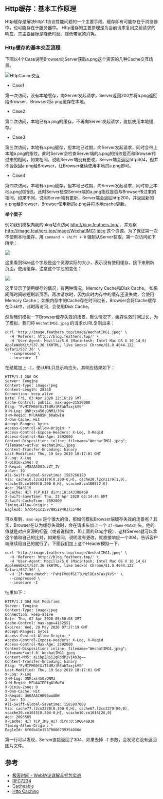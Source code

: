 ## Http缓存：基本工作原理

Http缓存是解决http1.1协议性能问题的一个主要手段。缓存即有可能存在于浏览器中，也可能存在于服务器中。
Http缓存的主要原理是为当前请求复用之前请求的响应，其主要目标是降低时延、降低带宽的消耗。

### Http缓存的基本交互流程

下图以4个Case说明Browser向Server获取a.png这个资源的几种Cache交互场景。

![HttpCache交互](http://image.feathers.top/image/HttpCache原理.png)

* Case1

第一次访问，没有本地缓存，向Server发起请求，Server返回200并将a.png返回给Browser，Browser将a.png缓存在本地。

* Case2

第二次访问，本地已有a.png的缓存，不再向Server发起请求，直接使用本地缓存。

* Case3

第三次访问，本地有a.png缓存，但本地已过期，向Server发起请求，同时会带上本地a.png的指纹。此时Server会检查Server端的a.png的指纹是否和Browser传过来的相同，如果相同，说明Server端没有更改，Server端会返回http304，但并不会返回a.png给Browser，让Browser继续使用本地的a.png即可。

* Case4

第四次访问，本地有a.png缓存，但本地已过期，向Server发起请求，同时带上本地a.png的指纹。此时Server检查Server端的a.png指纹是否与Browser传过来的相同，如果不同，说明Server端有更新，Server端会返回http200，并返回新的a.png给Browser，Browser使用新的a.png并将本地cache更新。


**举个栗子**

例如我们模拟向我的blog站点访问 http://blog.feathers.top/ ，并观察 http://image.feathers.top/image/WechatIMG1.jpeg 这个资源，为了保证第一次不使用本地缓存，用 `command + shift + R` 强制从Server获取。第一次访问如下所示：

![](http://image.feathers.top/image/HttpCache2.png)

这里看到Size这个字段是这个资源实际的大小，表示没有使用缓存，接下来刷新页面，使用缓存，注意这个字段的变化：

![](http://image.feathers.top/image/HttpCache3.png)

这里显示了使用缓存的情况，有两种情况，Memory Cache和Disk Cache。
如果间隔时间较短刷新页面，再次请求时，因为此时内存中的缓存还没失效，会使用Memory Cache；
如果内存中的Cache存在时间过长，Browser会将Cache缓存在Disk中，此时再访问，会使用Disk Cache。

然后我们模拟一下Browser缓存失效的场景。默认情况下，缓存失效时间过长，为了模拟，我们将 `WechatIMG1.jpeg` 的请求cURL复制出来：

```text
curl 'http://image.feathers.top/image/WechatIMG1.jpeg' \
  -H 'Referer: http://blog.feathers.top/' \
  -H 'User-Agent: Mozilla/5.0 (Macintosh; Intel Mac OS X 10_14_6) AppleWebKit/537.36 (KHTML, like Gecko) Chrome/81.0.4044.122 Safari/537.36' \
  --compressed \
  --insecure -I
``` 

在结尾加上 `-I`，使cURL只显示响应头。其响应结果如下：

```text
HTTP/1.1 200 OK
Server: Tengine
Content-Type: image/jpeg
Content-Length: 28340
Connection: keep-alive
Date: Fri, 03 Apr 2020 22:16:19 GMT
Cache-Control: public, max-age=31536000
Etag: "FvMIFM00fGiTlUMzlREabTaxjkVS"
X-M-Log: QNM:xs450;QNM3/304
X-M-Reqid: MFUAAO5R_b0abwIW
X-Qnm-Cache: Hit
Accept-Ranges: bytes
Access-Control-Allow-Origin: *
Access-Control-Expose-Headers: X-Log, X-Reqid
Access-Control-Max-Age: 2592000
Content-Disposition: inline; filename="WechatIMG1.jpeg"; filename*=utf-8''WechatIMG1.jpeg
Content-Transfer-Encoding: binary
Last-Modified: Thu, 19 Sep 2019 10:17:01 GMT
X-Log: X-Log
X-Qiniu-Zone: 0
X-Reqid: oM8AAADUIuzZT_IV
X-Svr: IO
Ali-Swift-Global-Savetime: 1583266120
Via: cache10.l2cn2179[0,200-0,H], cache20.l2cn2179[1,0], vcache15.cn1005[0,200-0,H], vcache8.cn1005[2,0]
Age: 1943115
X-Cache: HIT TCP_HIT dirn:10:343300469
X-Swift-SaveTime: Thu, 23 Apr 2020 03:14:44 GMT
X-Swift-CacheTime: 2592000
Timing-Allow-Origin: *
EagleId: b7cb451c15878952940375540e
```

可以看到，`max-age` 是个很大的值，那如何模拟Browser端缓存失效的场景呢？其实，Browser在认为缓存失效时，会在请求头加上一个 `If-None-Match` 头，他的值就是对应资源的标签（或者说指纹，即上面的Etag字段），这样Server就可以拿这个值和自己的比对，如果相同，说明没有更改，就直接响应一个304，告诉客户端继续用自己的就行了。下面我们加上这个Header模拟一下。

```text
curl 'http://image.feathers.top/image/WechatIMG1.jpeg' \
  -H 'Referer: http://blog.feathers.top/' \
  -H 'User-Agent: Mozilla/5.0 (Macintosh; Intel Mac OS X 10_14_6) AppleWebKit/537.36 (KHTML, like Gecko) Chrome/81.0.4044.122 Safari/537.36' \
  -H 'If-None-Match: "FvMIFM00fGiTlUMzlREabTaxjkVS"' \
  --compressed \
  --insecure -I
```

结果如下：

```text
HTTP/1.1 304 Not Modified
Server: Tengine
Content-Type: image/jpeg
Connection: keep-alive
Date: Thu, 02 Apr 2020 05:58:08 GMT
Cache-Control: max-age=4152551
Expires: Wed, 20 May 2020 07:27:19 GMT
Accept-Ranges: bytes
Access-Control-Allow-Origin: *
Access-Control-Expose-Headers: X-Log, X-Reqid
Access-Control-Max-Age: 2592000
Content-Disposition: inline; filename="WechatIMG1.jpeg"; filename*=utf-8''WechatIMG1.jpeg
Content-Md5: aLibpZRSi2qRbdP2VjAb3g==
Content-Transfer-Encoding: binary
Etag: "FvMIFM00fGiTlUMzlREabTaxjkVS"
Last-Modified: Thu, 19 Sep 2019 10:17:01 GMT
X-Log: X-Log
X-M-Log: QNM:xs450;QNM3
X-M-Reqid: MFUAAIEPfg8l6wEW
X-Qiniu-Zone: 0
X-Qnm-Cache: Hit
X-Reqid: dA0AAACHK96wuAEW
X-Svr: IO
Ali-Swift-Global-Savetime: 1585807088
Via: cache77.l2cn2270[0,200-0,H], cache67.l2cn2270[80,0], vcache29.cn1015[0,304-0,H], vcache10.cn1015[20,0]
Age: 2093585
X-Cache: HIT TCP_IMS_HIT dirn:0:506046938
Timing-Allow-Origin: *
EagleId: 6f06b41e15879006739354086e
```

第一行可以发现，Server直接返回了304，如果去掉 `-I` 参数，会发现它没有返回图片文件。




## 参考

* [极客时间 - Web协议详解与抓包实战](https://time.geekbang.org/course/intro/100026801?utm_term=pc_interstitial_259)
* [RFC7234](https://www.rfc-editor.org/rfc/pdfrfc/rfc7234.txt.pdf)
* [Cacheable](https://developer.mozilla.org/en-US/docs/Glossary/cacheable)
* [Http Caching](https://developer.mozilla.org/en-US/docs/Web/HTTP/Caching)